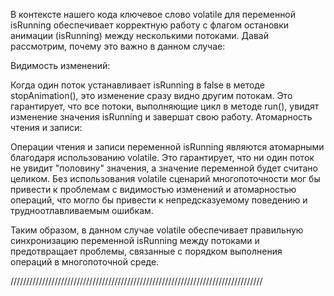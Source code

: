 В контексте нашего кода ключевое слово volatile для переменной isRunning обеспечивает корректную работу с флагом остановки анимации (isRunning) между несколькими потоками. Давай рассмотрим, почему это важно в данном случае:

Видимость изменений:

Когда один поток устанавливает isRunning в false в методе stopAnimation(), это изменение сразу видно другим потокам.
Это гарантирует, что все потоки, выполняющие цикл в методе run(), увидят изменение значения isRunning и завершат свою работу.
Атомарность чтения и записи:

Операции чтения и записи переменной isRunning являются атомарными благодаря использованию volatile.
Это гарантирует, что ни один поток не увидит "половину" значения, а значение переменной будет считано целиком.
Без использования volatile сценарий многопоточности мог бы привести к проблемам с видимостью изменений и атомарностью операций, что могло бы привести к непредсказуемому поведению и трудноотлавливаемым ошибкам.

Таким образом, в данном случае volatile обеспечивает правильную синхронизацию переменной isRunning между потоками и предотвращает проблемы, связанные с порядком выполнения операций в многопоточной среде.

////////////////////////////////////////////////////////////////////////////////
